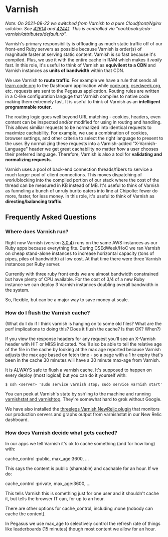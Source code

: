 # Varnish

_Note: On 2021-09-22 we switched from Varnish to a pure Cloudfront/Nginx solution. See [42614](https://github.com/code-dot-org/code-dot-org/pull/42614) and [42441](https://github.com/code-dot-org/code-dot-org/pull/42441). This is controlled via "cookbooks/cdo-varnish/attributes/default.rb"._

Varnish's primary responsibility is offloading as much static traffic off of our front-end Ruby servers as possible because Varnish is order(s) of magnitude faster at serving static content. Varnish is so fast because it's compiled. Plus, we use it with the entire cache in RAM which makes it *really* fast. In this role, it's useful to think of Varnish as **equivilent to a CDN** and Varnish instances as **units of bandwidth** within that CDN.

We use Varnish to **route traffic**. For example we have a rule that sends all [learn.code.org](http://learn.code.org/) to the Dashboard application while [code.org](http://code.org/), [csedweek.org](http://csedweek.org/), etc. requests are sent to the Pegasus application. Routing rules are written in a C-like configuration languge that Varnish compiles to native code making them extremely fast. It is useful to think of Varnish as an **intelligent programmable router**. 

The routing logic goes well beyond URL matching - cookies, headers, even content can be inspected and/or modified for using in routing and handling. This allows similiar requests to be normalized into identical requests to maximize cachability. For example, we use a combination of cookies, browser settings, and other criteria to select the right language to present to the user. By normalizing these requests into a Varnish-added "X-Varnish-Language" header we get great cachability no matter *how* a user chooses their preferred language. Therefore, Varnish is also a tool for **validating and normalizing requests**.

Varnish uses a pool of back-end connection threads/fibers to service a much larger pool of client connections. This moves dispatching of work/blocking into the compiled portion of our stack where the cost of the thread can be measured in KB instead of MB. It's useful to think of Varnish as funneling a bunch of unruly burito eaters into line at Chipolte: fewer do more, faster, for less money. In this role, it's useful to think of Varnish as **directing/balancing traffic**.

## Frequently Asked Questions

### Where does Varnish run?

Right now Varnish (version [3.0.4](https://www.varnish-cache.org/releases/varnish-cache-3.0.4)) runs on the same AWS instances as our Ruby apps because everything fits. During CSEdWeek/HoC we ran Varnish on cheap stand-alone instances to increase horizontal capacity (tons of pipes, piles of bandwidth) at low cost. At that time there were three Varnish instances per Ruby server.

Currently with three ruby front ends we are almost bandwidth constrained but have plenty of CPU available. For the cost of 3/4 of a new Ruby instance we can deploy 3 Varnish instances doubling overall bandwidth in the system.

So, flexible, but can be a major way to save money at scale.

### How do I flush the Varnish cache?

(What do I do if I think varnish is hanging on to some old files? What are the perf implications to doing this? Does it flush the cache? Is that OK? When?)

If you view the response headers for any request you'll see an X-Varnish header with HIT or MISS indicated. You'll also be able to tell the relative age of the file in the cache by looking at the max age reported because Varnish adjusts the max age based on fetch time - so a page with a 1 hr expiry that's been in the cache 30 minutes will have a 30 minute max-age from Varnish.

It is ALWAYS safe to flush a varnish cache. It's supposed to happen on every deploy (most logical) but you can do it yourself with:

`$ ssh <server> 'sudo service varnish stop; sudo service varnish start'`

You can peek at Varnish's state by ssh'ing to the machine and running [varnishstat and varnishtop](https://www.varnish-cache.org/docs/3.0/tutorial/statistics.html). They're somewhat hard to grok without Google.

We have also installed the [threelegs Varnish NewRelic plugin](https://github.com/threelegs/newrelic-plugins) that monitors our production servers and graphs output from varnishstat in our New Relic dashboard.

### How does Varnish decide what gets cached?

In our apps we tell Varnish it's ok to cache something (and for how long) with:

cache_control :public, max_age:3600, ...

This says the content is public (shareable) and cachable for an hour. If we do:

cache_control :private, max_age:3600, ...

This tells Varnish this is something just for one user and it shouldn't cache it, but tells the browser IT can, for up to an hour.

There are other options for cache_control, including :none (nobody can cache the content).

In Pegasus we use max_age to selectively control the refresh rate of things like leaderboards (15 minutes) though most content we allow for an hour.
